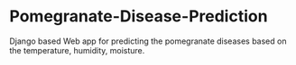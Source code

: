 # Pomegranate-Disease-Prediction
Django based Web app for predicting the pomegranate diseases based on the temperature, humidity, moisture.
